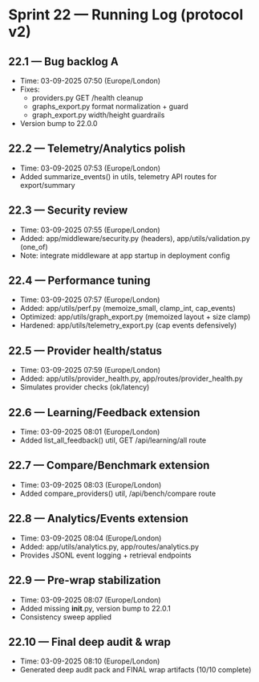 # Sprint 22 — Running Log (protocol v2)

## 22.1 — Bug backlog A
- Time: 03-09-2025 07:50 (Europe/London)
- Fixes:
  - providers.py GET /health cleanup
  - graphs_export.py format normalization + guard
  - graph_export.py width/height guardrails
- Version bump to 22.0.0

## 22.2 — Telemetry/Analytics polish
- Time: 03-09-2025 07:53 (Europe/London)
- Added summarize_events() in utils, telemetry API routes for export/summary

## 22.3 — Security review
- Time: 03-09-2025 07:55 (Europe/London)
- Added: app/middleware/security.py (headers), app/utils/validation.py (one_of)
- Note: integrate middleware at app startup in deployment config

## 22.4 — Performance tuning
- Time: 03-09-2025 07:57 (Europe/London)
- Added: app/utils/perf.py (memoize_small, clamp_int, cap_events)
- Optimized: app/utils/graph_export.py (memoized layout + size clamp)
- Hardened: app/utils/telemetry_export.py (cap events defensively)

## 22.5 — Provider health/status
- Time: 03-09-2025 07:59 (Europe/London)
- Added: app/utils/provider_health.py, app/routes/provider_health.py
- Simulates provider checks (ok/latency)

## 22.6 — Learning/Feedback extension
- Time: 03-09-2025 08:01 (Europe/London)
- Added list_all_feedback() util, GET /api/learning/all route

## 22.7 — Compare/Benchmark extension
- Time: 03-09-2025 08:03 (Europe/London)
- Added compare_providers() util, /api/bench/compare route

## 22.8 — Analytics/Events extension
- Time: 03-09-2025 08:04 (Europe/London)
- Added: app/utils/analytics.py, app/routes/analytics.py
- Provides JSONL event logging + retrieval endpoints

## 22.9 — Pre-wrap stabilization
- Time: 03-09-2025 08:07 (Europe/London)
- Added missing __init__.py, version bump to 22.0.1
- Consistency sweep applied

## 22.10 — Final deep audit & wrap
- Time: 03-09-2025 08:10 (Europe/London)
- Generated deep audit pack and FINAL wrap artifacts (10/10 complete)
